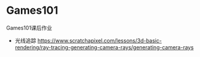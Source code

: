 # Games101
Games101课后作业
* 光线追踪 https://www.scratchapixel.com/lessons/3d-basic-rendering/ray-tracing-generating-camera-rays/generating-camera-rays
